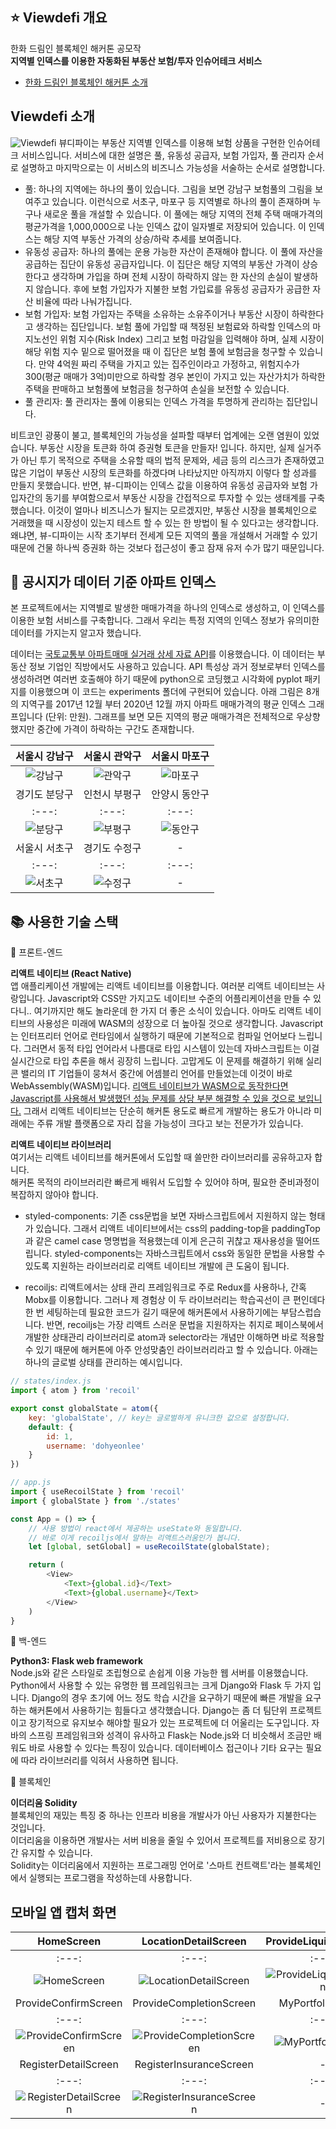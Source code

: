 ## ⭐️ Viewdefi 개요
한화 드림인 블록체인 해커톤 공모작 <br />
**지역별 인덱스를 이용한 자동화된 부동산 보험/투자 인슈어테크 서비스**
* [한화 드림인 블록체인 해커톤 소개](https://dreamin.career/academy/hackathon)

## Viewdefi 소개
![Viewdefi](./images/viewdefi.png)
뷰디파이는 부동산 지역별 인덱스를 이용해 보험 상품을 구현한 인슈어테크 서비스입니다. 서비스에 대한 설명은 풀, 유동성 공급자, 보험 가입자, 풀 관리자 순서로 설명하고 마지막으로는 이 서비스의 비즈니스 가능성을 서술하는 순서로 설명합니다.
* 풀: 하나의 지역에는 하나의 풀이 있습니다. 그림을 보면 강남구 보험풀의 그림을 보여주고 있습니다. 이런식으로 서초구, 마포구 등 지역별로 하나의 풀이 존재하며 누구나 새로운 풀을 개설할 수 있습니다. 이 풀에는 해당 지역의 전체 주택 매매가격의 평균가격을 1,000,000으로 나눈 인덱스 값이 일자별로 저장되어 있습니다. 이 인덱스는 해당 지역 부동산 가격의 상승/하락 추세를 보여줍니다.
* 유동성 공급자: 하나의 풀에는 운용 가능한 자산이 존재해야 합니다. 이 풀에 자산을 공급하는 집단이 유동성 공급자입니다. 이 집단은 해당 지역의 부동산 가격이 상승한다고 생각하며 가입을 하며 전체 시장이 하락하지 않는 한 자산의 손실이 발생하지 않습니다. 후에 보험 가입자가 지불한 보험 가입료를 유동성 공급자가 공급한 자산 비율에 따라 나눠가집니다.
* 보험 가입자: 보험 가입자는 주택을 소유하는 소유주이거나 부동산 시장이 하락한다고 생각하는 집단입니다. 보험 풀에 가입할 때 책정된 보험료와 하락할 인덱스의 마지노선인 위험 지수(Risk Index) 그리고 보험 마감일을 입력해야 하며, 실제 시장이 해당 위험 지수 밑으로 떨어졌을 때 이 집단은 보험 풀에 보험금을 청구할 수 있습니다. 만약 4억원 짜리 주택을 가지고 있는 집주인이라고 가정하고, 위험지수가 300(평균 매매가 3억)미만으로 하락할 경우 본인이 가지고 있는 자산가치가 하락한 주택을 판매하고 보험풀에 보험금을 청구하여 손실을 보전할 수 있습니다.
* 풀 관리자: 풀 관리자는 풀에 이용되는 인덱스 가격을 투명하게 관리하는 집단입니다.

비트코인 광풍이 불고, 블록체인의 가능성을 설파할 때부터 업계에는 오랜 염원이 있었습니다. 부동산 시장을 토큰화 하여 증권형 토큰을 만들자! 입니다. 하지만, 실제 실거주가 아닌 투기 목적으로 주택을 소유할 때의 법적 문제와, 세금 등의 리스크가 존재하였고 많은 기업이 부동산 시장의 토큰화를 하겠다며 나타났지만 아직까지 이렇다 할 성과를 만들지 못했습니다. 반면, 뷰-디파이는 인덱스 값을 이용하여 유동성 공급자와 보험 가입자간의 동기를 부여함으로서 부동산 시장을 간접적으로 투자할 수 있는 생태계를 구축했습니다. 이것이 얼마나 비즈니스가 될지는 모르겠지만, 부동산 시장을 블록체인으로 거래했을 때 시장성이 있는지 테스트 할 수 있는 한 방법이 될 수 있다고는 생각합니다. 왜냐면, 뷰-디파이는 시작 초기부터 전세계 모든 지역의 풀을 개설해서 거래할 수 있기 때문에 건물 하나씩 증권화 하는 것보다 접근성이 좋고 잠재 유저 수가 많기 때문입니다.

## 🧪 공시지가 데이터 기준 아파트 인덱스
본 프로젝트에서는 지역별로 발생한 매매가격을 하나의 인덱스로 생성하고, 이 인덱스를 이용한 보험 서비스를 구축합니다. 그래서 우리는 특정 지역의 인덱스 정보가 유의미한 데이터를 가지는지 알고자 했습니다.

데이터는 [국토교통부 아파트매매 실거래 상세 자료 API](https://data.go.kr/tcs/dss/selectApiDataDetailView.do?publicDataPk=15057511)를 이용했습니다. 이 데이터는 부동산 정보 기업인 직방에서도 사용하고 있습니다. API 특성상 과거 정보로부터 인덱스를 생성하려면 여러번 호출해야 하기 때문에 python으로 코딩했고 시각화에 pyplot 패키지를 이용했으며 이 코드는 experiments 폴더에 구현되어 있습니다. 아래 그림은 8개의 지역구를 2017년 12월 부터 2020년 12월 까지 아파트 매매가격의 평균 인덱스 그래프입니다 (단위: 만원). 그래프를 보면 모든 지역의 평균 매매가격은 전체적으로 우상향 했지만 중간에 가격이 하락하는 구간도 존재합니다.

| 서울시 강남구 | 서울시 관악구 | 서울시 마포구 |
|:---:|:---:|:---:|
|![강남구](./images/experiments/graph_gangnam.png) |![관악구](./images/experiments/graph_gwanak.png)|![마포구](./images/experiments/graph_mapo.png)|
| 경기도 분당구 | 인천시 부평구 | 안양시 동안구 |
|:---:|:---:|:---:|
|![분당구](./images/experiments/graph_bundang.png) |![부평구](./images/experiments/graph_boopyung.png)|![동안구](./images/experiments/graph_dongan.png)|
| 서울시 서초구 | 경기도 수정구 | - |
|:---:|:---:|:---:|
|![서초구](./images/experiments/graph_seocho.png) |![수정구](./images/experiments/graph_soojeong.png)| - |

## 📚 사용한 기술 스택
📒 프론트-엔드

**리액트 네이티브 (React Native)**<br />
앱 애플리케이션 개발에는 리액트 네이티브를 이용합니다. 여러분 리액트 네이티브는 사랑입니다. Javascript와 CSS만 가지고도 네이티브 수준의 어플리케이션을 만들 수 있다니.. 여기까지만 해도 놀라운데 한 가지 더 좋은 소식이 있습니다. 아마도 리액트 네이티브의 사용성은 미래에 WASM의 성장으로 더 높아질 것으로 생각합니다. Javascript는 인터프리터 언어로 런타임에서 실행하기 때문에 기본적으로 컴파일 언어보다 느립니다. 그러면서 동적 타입 언어라서 나름대로 타입 시스템이 있는데 자바스크립트는 이걸 실시간으로 타입 추론을 해서 굉장히 느립니다. 고맙게도 이 문제를 해결하기 위해 실리콘 밸리의 IT 기업들이 뭉쳐서 중간에 어셈블리 언어를 만들었는데 이것이 바로 WebAssembly(WASM)입니다. [리액트 네이티브가 WASM으로 동작한다면 Javascript를 사용해서 발생했던 성능 문제를 상당 부분 해결할 수 있을 것으로 보입니다.](https://www.usenix.org/system/files/atc19-jangda.pdf) 그래서 리액트 네이티브는 단순히 해커톤 용도로 빠르게 개발하는 용도가 아니라 미래에는 주류 개발 플랫폼으로 자리 잡을 가능성이 크다고 보는 전문가가 있습니다.

**리액트 네이티브 라이브러리**<br/>
여기서는 리액트 네이티브를 해커톤에서 도입할 때 쓸만한 라이브러리를 공유하고자 합니다.<br/>
해커톤 목적의 라이브러리란 빠르게 배워서 도입할 수 있어야 하며, 필요한 준비과정이 복잡하지 않아야 합니다.

* styled-components: 기존 css문법을 보면 자바스크립트에서 지원하지 않는 형태가 있습니다. 그래서 리액트 네이티브에서는 css의 padding-top을 paddingTop과 같은 camel case 명명법을 적용했는데 이게 은근히 귀찮고 재사용성을 떨어뜨립니다. styled-components는 자바스크립트에서 css와 동일한 문법을 사용할 수 있도록 지원하는 라이브러리로 리액트 네이티브 개발에 큰 도움이 됩니다. 

* recoiljs: 리액트에서는 상태 관리 프레임워크로 주로 Redux를 사용하나, 간혹 Mobx를 이용합니다. 그러나 제 경험상 이 두 라이브러리는 학습곡선이 큰 편인데다 한 번 세팅하는데 필요한 코드가 길기 때문에 해커톤에서 사용하기에는 부담스럽습니다. 반면, recoiljs는 가장 리액트 스러운 문법을 지원하자는 취지로 페이스북에서 개발한 상태관리 라이브러리로 atom과 selector라는 개념만 이해하면 바로 적용할 수 있기 때문에 해커톤에 아주 안성맞춤인 라이브러리라고 할 수 있습니다. 아래는 하나의 글로벌 상태를 관리하는 예시입니다.

```javascript
// states/index.js
import { atom } from 'recoil'

export const globalState = atom({
    key: 'globalState', // key는 글로벌하게 유니크한 값으로 설정합니다.
    default: {
        id: 1,
        username: 'dohyeonlee'
    }
})

// app.js
import { useRecoilState } from 'recoil'
import { globalState } from './states'

const App = () => {
    // 사용 방법이 react에서 제공하는 useState와 동일합니다.
    // 바로 이게 recoiljs에서 말하는 리액트스러움인가 봅니다.
    let [global, setGlobal] = useRecoilState(globalState);

    return (
        <View>
            <Text>{global.id}</Text>
            <Text>{global.username}</Text>
        </View>
    )
}
```

📒 백-엔드

**Python3: Flask web framework**<br />
Node.js와 같은 스타일로 조립형으로 손쉽게 이용 가능한 웹 서버를 이용했습니다. Python에서 사용할 수 있는 유명한 웹 프레임워크는 크게 Django와 Flask 두 가지 입니다. Django의 경우 초기에 어느 정도 학습 시간을 요구하기 때문에 빠른 개발을 요구하는 해커톤에서 사용하기는 힘들다고 생각했습니다. Django는 좀 더 팀단위 프로젝트이고 장기적으로 유지보수 해야할 필요가 있는 프로젝트에 더 어울리는 도구입니다. 자바의 스프링 프레임워크와 성격이 유사하고 Flask는 Node.js와 더 비슷해서 조금만 배워도 바로 사용할 수 있다는 특징이 있습니다. 데이터베이스 접근이나 기타 요구는 필요에 따라 라이브러리를 익혀서 사용하면 됩니다.

📒 블록체인

**이더리움 Solidity**<br />
블록체인의 재밌는 특징 중 하나는 인프라 비용을 개발사가 아닌 사용자가 지불한다는 것입니다.<br />
이더리움을 이용하면 개발사는 서버 비용을 줄일 수 있어서 프로젝트를 저비용으로 장기간 유지할 수 있습니다.<br />
Solidity는 이더리움에서 지원하는 프로그래밍 언어로 '스마트 컨트랙트'라는 블록체인에서 실행되는 프로그램을 작성하는데 사용합니다.

## 모바일 앱 캡처 화면
| HomeScreen | LocationDetailScreen | ProvideLiquidityScreen |
|:---:|:---:|:---:|
|:---:|:---:|:---:|
|![HomeScreen](./images/HomeScreen.png) |![LocationDetailScreen](./images/LocationDetailScreen.png)|![ProvideLiquidityScreen](./images/ProvideLiquidityScreen.png)|
| ProvideConfirmScreen | ProvideCompletionScreen | MyPortfolioScreen |
|:---:|:---:|:---:|
|![ProvideConfirmScreen](./images/ProvideConfirmScreen.png) |![ProvideCompletionScreen](./images/ProvideCompletionScreen.png)|![MyPortfolioScreen](./images/MyPortfolioScreen.png)|
| RegisterDetailScreen | RegisterInsuranceScreen | - |
|:---:|:---:|:---:|
|![RegisterDetailScreen](./images/RegisterDetailScreen.png) |![RegisterInsuranceScreen](./images/RegisterInsuranceScreen.png)| - |
